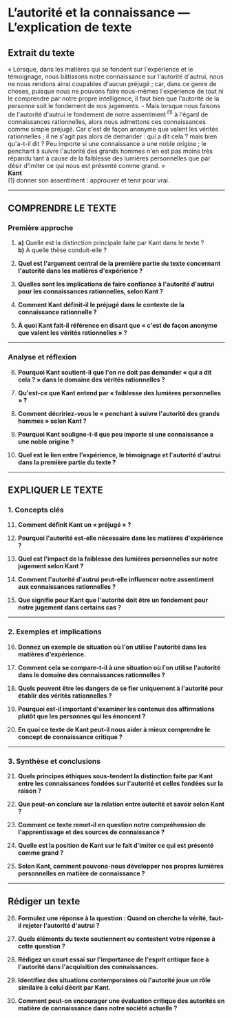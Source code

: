 # L’autorité et la connaissance — L’explication de texte

## Extrait du texte
« Lorsque, dans les matières qui se fondent sur l'expérience et le témoignage, nous bâtissons notre connaissance sur l'autorité d'autrui, nous ne nous rendons ainsi coupables d'aucun préjugé ; car, dans ce genre de choses, puisque nous ne pouvons faire nous-mêmes l'expérience de tout ni le comprendre par notre propre intelligence, il faut bien que l'autorité de la personne soit le fondement de nos jugements. - Mais lorsque nous faisons de l'autorité d'autrui le fondement de notre assentiment&#x202F;<sup>(1)</sup> à l'égard de connaissances rationnelles, alors nous admettons ces connaissances comme simple préjugé. Car c'est de façon anonyme que valent les vérités rationnelles ; il ne s'agit pas alors de demander : qui a dit cela ? mais bien qu'a-t-il dit ? Peu importe si une connaissance a une noble origine ; le penchant à suivre l'autorité des grands hommes n'en est pas moins très répandu tant à cause de la faiblesse des lumières personnelles que par désir d'imiter ce qui nous est présenté comme grand. »  
**Kant**  
(1) donner son assentiment : approuver et tenir pour vrai.

---

## COMPRENDRE LE TEXTE

### Première approche

1. **a)** Quelle est la distinction principale faite par Kant dans le texte ?  
   **b)** À quelle thèse conduit-elle ?  
   
2. **Quel est l'argument central de la première partie du texte concernant l'autorité dans les matières d'expérience ?**  

3. **Quelles sont les implications de faire confiance à l'autorité d'autrui pour les connaissances rationnelles, selon Kant ?**  

4. **Comment Kant définit-il le préjugé dans le contexte de la connaissance rationnelle ?**  

5. **À quoi Kant fait-il référence en disant que « c'est de façon anonyme que valent les vérités rationnelles » ?**  

---

### Analyse et réflexion

6. **Pourquoi Kant soutient-il que l'on ne doit pas demander « qui a dit cela ? » dans le domaine des vérités rationnelles ?**  

7. **Qu'est-ce que Kant entend par « faiblesse des lumières personnelles » ?**  

8. **Comment décririez-vous le « penchant à suivre l'autorité des grands hommes » selon Kant ?**  

9. **Pourquoi Kant souligne-t-il que peu importe si une connaissance a une noble origine ?**  

10. **Quel est le lien entre l'expérience, le témoignage et l'autorité d'autrui dans la première partie du texte ?**  

---

## EXPLIQUER LE TEXTE

### 1. Concepts clés

11. **Comment définit Kant un « préjugé » ?**  

12. **Pourquoi l'autorité est-elle nécessaire dans les matières d'expérience ?**  

13. **Quel est l'impact de la faiblesse des lumières personnelles sur notre jugement selon Kant ?**  

14. **Comment l'autorité d'autrui peut-elle influencer notre assentiment aux connaissances rationnelles ?**  

15. **Que signifie pour Kant que l'autorité doit être un fondement pour notre jugement dans certains cas ?**  

---

### 2. Exemples et implications

16. **Donnez un exemple de situation où l'on utilise l'autorité dans les matières d'expérience.**  

17. **Comment cela se compare-t-il à une situation où l'on utilise l'autorité dans le domaine des connaissances rationnelles ?**  

18. **Quels peuvent être les dangers de se fier uniquement à l'autorité pour établir des vérités rationnelles ?**  

19. **Pourquoi est-il important d'examiner les contenus des affirmations plutôt que les personnes qui les énoncent ?**  

20. **En quoi ce texte de Kant peut-il nous aider à mieux comprendre le concept de connaissance critique ?**  

---

### 3. Synthèse et conclusions

21. **Quels principes éthiques sous-tendent la distinction faite par Kant entre les connaissances fondées sur l'autorité et celles fondées sur la raison ?**  

22. **Que peut-on conclure sur la relation entre autorité et savoir selon Kant ?**  

23. **Comment ce texte remet-il en question notre compréhension de l'apprentissage et des sources de connaissance ?**  

24. **Quelle est la position de Kant sur le fait d'imiter ce qui est présenté comme grand ?**  

25. **Selon Kant, comment pouvons-nous développer nos propres lumières personnelles en matière de connaissance ?**  

---

## Rédiger un texte

26. **Formulez une réponse à la question : Quand on cherche la vérité, faut-il rejeter l'autorité d'autrui ?**  

27. **Quels éléments du texte soutiennent ou contestent votre réponse à cette question ?**  

28. **Rédigez un court essai sur l'importance de l'esprit critique face à l'autorité dans l'acquisition des connaissances.**  

29. **Identifiez des situations contemporaines où l'autorité joue un rôle similaire à celui décrit par Kant.**  

30. **Comment peut-on encourager une évaluation critique des autorités en matière de connaissance dans notre société actuelle ?**  